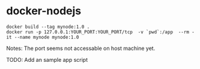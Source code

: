 # docker-nodejs

```
docker build --tag mynode:1.0 .
docker run -p 127.0.0.1:YOUR_PORT:YOUR_PORT/tcp  -v `pwd`:/app  --rm -it --name mynode mynode:1.0 

```
Notes: The port seems not accessable on host machine yet.

TODO: Add an sample app script
